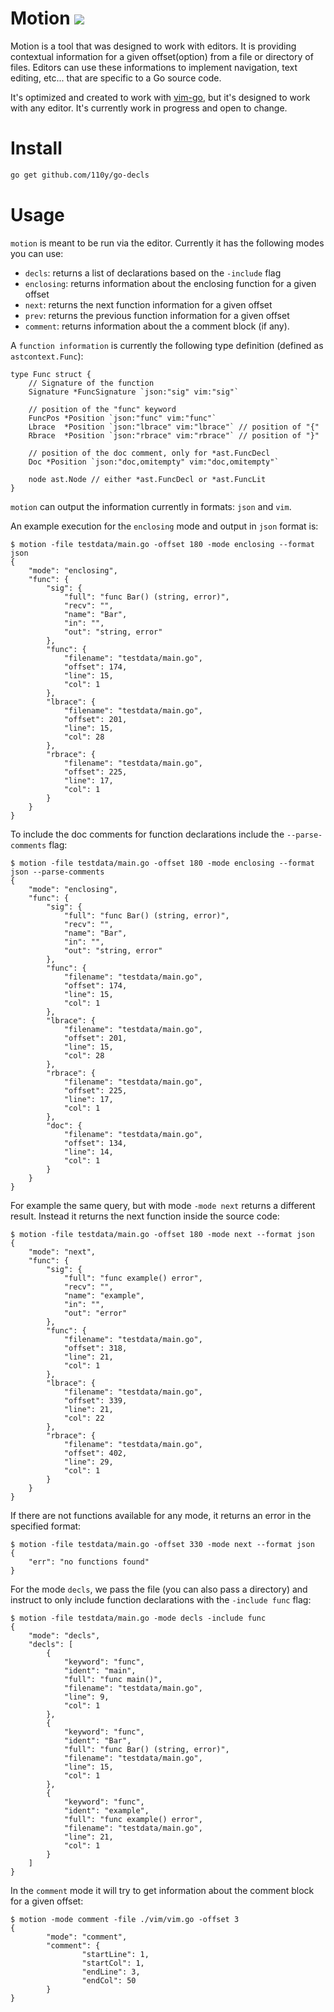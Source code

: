 # Motion [![](https://github.com/110y/go-decls/workflows/build/badge.svg)](https://github.com/110y/go-decls/actions)

Motion is a tool that was designed to work with editors. It is providing
contextual information for a given offset(option) from a file or directory of
files.  Editors can use these informations to implement navigation, text
editing, etc... that are specific to a Go source code.

It's optimized and created to work with
[vim-go](https://github.com/fatih/vim-go), but it's designed to work with any
editor.  It's currently work in progress and open to change.

# Install

```bash
go get github.com/110y/go-decls
```

# Usage

`motion` is meant to be run via the editor. Currently it has the following
modes you can use:

* `decls`: returns a list of declarations based on the `-include` flag
* `enclosing`: returns information about the enclosing function for a given
  offset
* `next`: returns the next function information for a given offset
* `prev`: returns the previous function information for a given offset
* `comment`: returns information about the a comment block (if any).

A `function information` is currently the following type definition (defined as
`astcontext.Func`):

```
type Func struct {
	// Signature of the function
	Signature *FuncSignature `json:"sig" vim:"sig"`

	// position of the "func" keyword
	FuncPos *Position `json:"func" vim:"func"`
	Lbrace  *Position `json:"lbrace" vim:"lbrace"` // position of "{"
	Rbrace  *Position `json:"rbrace" vim:"rbrace"` // position of "}"

	// position of the doc comment, only for *ast.FuncDecl
	Doc *Position `json:"doc,omitempty" vim:"doc,omitempty"`

	node ast.Node // either *ast.FuncDecl or *ast.FuncLit
}
```

`motion` can output the information currently in formats: `json` and `vim`.

An example execution for the `enclosing` mode and output in `json` format is:

```
$ motion -file testdata/main.go -offset 180 -mode enclosing --format json
{
	"mode": "enclosing",
	"func": {
		"sig": {
			"full": "func Bar() (string, error)",
			"recv": "",
			"name": "Bar",
			"in": "",
			"out": "string, error"
		},
		"func": {
			"filename": "testdata/main.go",
			"offset": 174,
			"line": 15,
			"col": 1
		},
		"lbrace": {
			"filename": "testdata/main.go",
			"offset": 201,
			"line": 15,
			"col": 28
		},
		"rbrace": {
			"filename": "testdata/main.go",
			"offset": 225,
			"line": 17,
			"col": 1
		}
	}
}
```

To include the doc comments for function declarations include the
`--parse-comments` flag:

```
$ motion -file testdata/main.go -offset 180 -mode enclosing --format json --parse-comments
{
	"mode": "enclosing",
	"func": {
		"sig": {
			"full": "func Bar() (string, error)",
			"recv": "",
			"name": "Bar",
			"in": "",
			"out": "string, error"
		},
		"func": {
			"filename": "testdata/main.go",
			"offset": 174,
			"line": 15,
			"col": 1
		},
		"lbrace": {
			"filename": "testdata/main.go",
			"offset": 201,
			"line": 15,
			"col": 28
		},
		"rbrace": {
			"filename": "testdata/main.go",
			"offset": 225,
			"line": 17,
			"col": 1
		},
		"doc": {
			"filename": "testdata/main.go",
			"offset": 134,
			"line": 14,
			"col": 1
		}
	}
}
```

For example the same query, but with mode `-mode next` returns a different
result. Instead it returns the next function inside the source code:

```
$ motion -file testdata/main.go -offset 180 -mode next --format json
{
	"mode": "next",
	"func": {
		"sig": {
			"full": "func example() error",
			"recv": "",
			"name": "example",
			"in": "",
			"out": "error"
		},
		"func": {
			"filename": "testdata/main.go",
			"offset": 318,
			"line": 21,
			"col": 1
		},
		"lbrace": {
			"filename": "testdata/main.go",
			"offset": 339,
			"line": 21,
			"col": 22
		},
		"rbrace": {
			"filename": "testdata/main.go",
			"offset": 402,
			"line": 29,
			"col": 1
		}
	}
}
```

If there are not functions available for any mode, it returns an error in the
specified format:

```
$ motion -file testdata/main.go -offset 330 -mode next --format json
{
	"err": "no functions found"
}
```

For the mode `decls`, we pass the file (you can also pass a directory)
and instruct to only include function declarations with the `-include func`
flag:
```
$ motion -file testdata/main.go -mode decls -include func
{
	"mode": "decls",
	"decls": [
		{
			"keyword": "func",
			"ident": "main",
			"full": "func main()",
			"filename": "testdata/main.go",
			"line": 9,
			"col": 1
		},
		{
			"keyword": "func",
			"ident": "Bar",
			"full": "func Bar() (string, error)",
			"filename": "testdata/main.go",
			"line": 15,
			"col": 1
		},
		{
			"keyword": "func",
			"ident": "example",
			"full": "func example() error",
			"filename": "testdata/main.go",
			"line": 21,
			"col": 1
		}
	]
}
```

In the `comment` mode it will try to get information about the comment block for
a given offset:
```
$ motion -mode comment -file ./vim/vim.go -offset 3
{
        "mode": "comment",
        "comment": {
                "startLine": 1,
                "startCol": 1,
                "endLine": 3,
                "endCol": 50
        }
}
```
